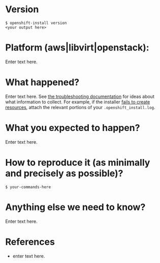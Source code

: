 <!--
Thanks for opening a bug report!
Before hitting the button, please fill in as much of the template below as you can.
If you leave out information, it's harder to help you.
Be ready for follow-up questions, and please respond in a timely manner.
If we can't reproduce a bug we might close your issue.
If we're wrong, PLEASE feel free to reopen it and explain why.
-->

# Version

```console
$ openshift-install version
<your output here>
```

# Platform (aws|libvirt|openstack):

Enter text here.

# What happened?

Enter text here.
See [the troubleshooting documentation](https://github.com/openshift/installer/blob/master/docs/user/troubleshooting.md) for ideas about what information to collect.
For example, if the installer [fails to create resources](https://github.com/openshift/installer/blob/master/docs/user/troubleshooting.md#installer-fails-to-create-resources), attach the relevant portions of your `.openshift_install.log`.

# What you expected to happen?

Enter text here.

# How to reproduce it (as minimally and precisely as possible)?

<!--
Please list the full steps required to reproduce the issue.
-->

```console
$ your-commands-here
```

# Anything else we need to know?

Enter text here.

# References

<!--
Are there any other GitHub issues (open or closed) or Pull Requests that should be linked here? For example:
- #6017
-->

- enter text here.
